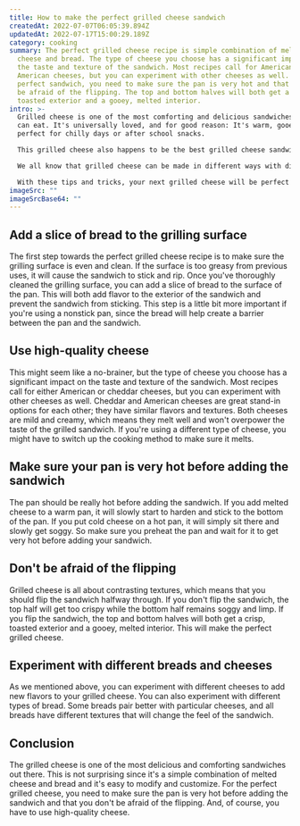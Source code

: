```yaml
---
title: How to make the perfect grilled cheese sandwich
createdAt: 2022-07-07T06:05:39.894Z
updatedAt: 2022-07-17T15:00:29.189Z
category: cooking
summary: The perfect grilled cheese recipe is simple combination of melted
  cheese and bread. The type of cheese you choose has a significant impact on
  the taste and texture of the sandwich. Most recipes call for American or
  American cheeses, but you can experiment with other cheeses as well. For the
  perfect sandwich, you need to make sure the pan is very hot and that you don't
  be afraid of the flipping. The top and bottom halves will both get a crisp,
  toasted exterior and a gooey, melted interior.
intro: >-
  Grilled cheese is one of the most comforting and delicious sandwiches you
  can eat. It's universally loved, and for good reason: It's warm, gooey, and
  perfect for chilly days or after school snacks.

  This grilled cheese also happens to be the best grilled cheese sandwich you'll ever have. With a few simple tips, you can take this classic sandwich from bland to brilliant in just a few steps.

  We all know that grilled cheese can be made in different ways with different ingredients. But there is more than one way to prepare it so that it's not soggy or too dry or burnt on the outside but not quite melted enough on the inside.

  With these tips and tricks, your next grilled cheese will be perfect!
imageSrc: ""
imageSrcBase64: ""
---
```


## Add a slice of bread to the grilling surface

The first step towards the perfect grilled cheese recipe is to make sure the grilling surface is even and clean. If the surface is too greasy from previous uses, it will cause the sandwich to stick and rip.
Once you've thoroughly cleaned the grilling surface, you can add a slice of bread to the surface of the pan. This will both add flavor to the exterior of the sandwich and prevent the sandwich from sticking.
This step is a little bit more important if you're using a nonstick pan, since the bread will help create a barrier between the pan and the sandwich.

## Use high-quality cheese

This might seem like a no-brainer, but the type of cheese you choose has a significant impact on the taste and texture of the sandwich.
Most recipes call for either American or cheddar cheeses, but you can experiment with other cheeses as well.
Cheddar and American cheeses are great stand-in options for each other; they have similar flavors and textures.
Both cheeses are mild and creamy, which means they melt well and won't overpower the taste of the grilled sandwich.
If you're using a different type of cheese, you might have to switch up the cooking method to make sure it melts.

## Make sure your pan is very hot before adding the sandwich

The pan should be really hot before adding the sandwich. If you add melted cheese to a warm pan, it will slowly start to harden and stick to the bottom of the pan.
If you put cold cheese on a hot pan, it will simply sit there and slowly get soggy. So make sure you preheat the pan and wait for it to get very hot before adding your sandwich.

## Don't be afraid of the flipping

Grilled cheese is all about contrasting textures, which means that you should flip the sandwich halfway through.
If you don't flip the sandwich, the top half will get too crispy while the bottom half remains soggy and limp.
If you flip the sandwich, the top and bottom halves will both get a crisp, toasted exterior and a gooey, melted interior. This will make the perfect grilled cheese.

## Experiment with different breads and cheeses

As we mentioned above, you can experiment with different cheeses to add new flavors to your grilled cheese.
You can also experiment with different types of bread.
Some breads pair better with particular cheeses, and all breads have different textures that will change the feel of the sandwich.

## Conclusion

The grilled cheese is one of the most delicious and comforting sandwiches out there. This is not surprising since it's a simple combination of melted cheese and bread and it's easy to modify and customize.
For the perfect grilled cheese, you need to make sure the pan is very hot before adding the sandwich and that you don't be afraid of the flipping. And, of course, you have to use high-quality cheese.
